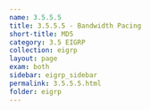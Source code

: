 ```yaml
---
name: 3.5.5.5
title: 3.5.5.5 - Bandwidth Pacing
short-title: MD5
category: 3.5 EIGRP
collection: eigrp
layout: page
exam: both
sidebar: eigrp_sidebar
permalink: 3.5.5.5.html
folder: eigrp
---
```

